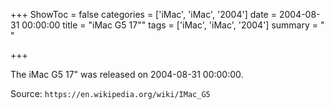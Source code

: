 +++
ShowToc = false
categories = ['iMac', 'iMac', '2004']
date = 2004-08-31 00:00:00
title = "iMac G5 17\""
tags = ['iMac', 'iMac', '2004']
summary = " "

+++

The iMac G5 17" was released on 2004-08-31 00:00:00.

Source: `https://en.wikipedia.org/wiki/IMac_G5`


